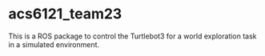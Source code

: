 # acs6121_team23
This is a ROS package to control the Turtlebot3 for a world exploration task in a simulated environment.
